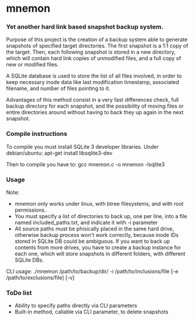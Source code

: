 # mnemon

### Yet another hard link based snapshot backup system.

Purpose of this project is the creation of a backup system able to generate snapshots of specified target directories. The first snapshot is a 1:1 copy of the target. Then, each following snapshot is stored in a new directory, which will contain hard link copies of unmodified files, and a full copy of new or modified files.

A SQLite database is used to store the list of all files involved, in order to keep necessary inode data like last modification timestamp, associated filename, and number of files pointing to it.

Advantages of this method consist in a very fast differences check, full backup directory for each snapshot, and the possibility of moving files or entire directories around without having to back they up again in the next snapshot.


### Compile instructions

To compile you must install SQLite 3 developer libraries. Under debian/ubuntu:
apt-get install libsqlite3-dev

Then to compile you have to:
gcc mnemon.c -o mnemon -lsqlite3


### Usage

Note:

* mnemon only works under linux, with btree filesystems, and with root permissions.
* You must specify a list of directories to back up, one per line, into a file named included_paths.txt, and indicate it with -i parameter
* All source paths must be phisically placed in the same hard drive, otherwise backup process won't work correctly, because inode IDs stored in SQLite DB could be ambiguous. If you want to back up contents from more drives, you have to create a backup instance for each one, which will store snapshots in different folders, with different SQLite DBs.

CLI usage:
./mnemon /path/to/backup/dir/ -i /path/to/inclusions/file [-e /path/to/exclusions/file] [-v]


### ToDo list

*  Ability to specify paths directly via CLI parameters 
*  Built-in method, callable via CLI parameter, to delete snapshots
